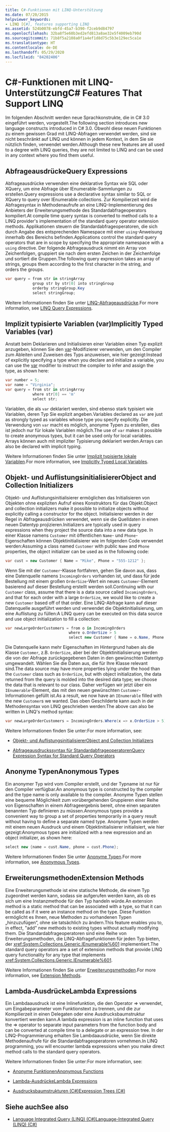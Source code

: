 ```yaml
---
title: C#-Funktionen mit LINQ-Unterstützung
ms.date: 07/20/2015
helpviewer_keywords:
- LINQ [C#], features supporting LINQ
ms.assetid: 524b0078-ebfd-45a7-b390-f2ceb9d84797
ms.openlocfilehash: 32ba8f5e60b3ed2efd813a8ae32e5f4009eb790d
ms.sourcegitcommit: 71b8f5a2108a0f1a4ef1d8d75c5b3e129ec5ca1e
ms.translationtype: HT
ms.contentlocale: de-DE
ms.lasthandoff: 05/29/2020
ms.locfileid: "84202406"
---
```

# <a name="c-features-that-support-linq"></a><span data-ttu-id="c97c5-102">C#-Funktionen mit LINQ-Unterstützung</span><span class="sxs-lookup"><span data-stu-id="c97c5-102">C# Features That Support LINQ</span></span>

<span data-ttu-id="c97c5-103">Im folgenden Abschnitt werden neue Sprachkonstrukte, die in C# 3.0 eingeführt werden, vorgestellt.</span><span class="sxs-lookup"><span data-stu-id="c97c5-103">The following section introduces new language constructs introduced in C# 3.0.</span></span> <span data-ttu-id="c97c5-104">Obwohl diese neuen Funktionen zu einem gewissen Grad mit LINQ-Abfragen verwendet werden, sind sie nicht beschränkt auf LINQ und können in jedem Kontext, in dem Sie sie nützlich finden, verwendet werden.</span><span class="sxs-lookup"><span data-stu-id="c97c5-104">Although these new features are all used to a degree with LINQ queries, they are not limited to LINQ and can be used in any context where you find them useful.</span></span>

## <a name="query-expressions"></a><span data-ttu-id="c97c5-105">Abfrageausdrücke</span><span class="sxs-lookup"><span data-stu-id="c97c5-105">Query Expressions</span></span>

<span data-ttu-id="c97c5-106">Abfrageausdrücke verwenden eine deklarative Syntax wie SQL oder XQuery, um eine Abfrage über IEnumerable-Sammlungen zu erstellen.</span><span class="sxs-lookup"><span data-stu-id="c97c5-106">Query expressions use a declarative syntax similar to SQL or XQuery to query over IEnumerable collections.</span></span> <span data-ttu-id="c97c5-107">Zur Kompilierzeit wird die Abfragesyntax in Methodenaufrufe an eine LINQ-Implementierung des Anbieters der Erweiterungsmethode des Standardabfrageoperators kompiliert.</span><span class="sxs-lookup"><span data-stu-id="c97c5-107">At compile time query syntax is converted to method calls to a LINQ provider's implementation of the standard query operator extension methods.</span></span> <span data-ttu-id="c97c5-108">Applikationen steuern die Standardabfrageoperatoren, die sich durch Angabe des entsprechenden Namespace mit einer `using`-Anweisung innerhalb des Bereichs befinden.</span><span class="sxs-lookup"><span data-stu-id="c97c5-108">Applications control the standard query operators that are in scope by specifying the appropriate namespace with a `using` directive.</span></span> <span data-ttu-id="c97c5-109">Der folgende Abfrageausdruck nimmt ein Array von Zeichenfolgen, gruppiert sie nach dem ersten Zeichen in der Zeichenfolge und sortiert die Gruppen.</span><span class="sxs-lookup"><span data-stu-id="c97c5-109">The following query expression takes an array of strings, groups them according to the first character in the string, and orders the groups.</span></span>

```csharp
var query = from str in stringArray
            group str by str[0] into stringGroup
            orderby stringGroup.Key
            select stringGroup;
```

<span data-ttu-id="c97c5-110">Weitere Informationen finden Sie unter [LINQ-Abfrageausdrücke](../../../linq/index.md).</span><span class="sxs-lookup"><span data-stu-id="c97c5-110">For more information, see [LINQ Query Expressions](../../../linq/index.md).</span></span>

## <a name="implicitly-typed-variables-var"></a><span data-ttu-id="c97c5-111">Implizit typisierte Variablen (var)</span><span class="sxs-lookup"><span data-stu-id="c97c5-111">Implicitly Typed Variables (var)</span></span>

<span data-ttu-id="c97c5-112">Anstatt beim Deklarieren und Initialisieren einer Variablen einen Typ explizit anzugeben, können Sie den [var](../../../language-reference/keywords/var.md)-Modifizierer verwenden, um den Compiler zum Ableiten und Zuweisen des Typs anzuweisen, wie hier gezeigt:</span><span class="sxs-lookup"><span data-stu-id="c97c5-112">Instead of explicitly specifying a type when you declare and initialize a variable, you can use the [var](../../../language-reference/keywords/var.md) modifier to instruct the compiler to infer and assign the type, as shown here:</span></span>

```csharp
var number = 5;
var name = "Virginia";
var query = from str in stringArray
            where str[0] == 'm'
            select str;
```

<span data-ttu-id="c97c5-113">Variablen, die als `var` deklariert werden, sind ebenso stark typisiert wie Variablen, deren Typ Sie explizit angeben.</span><span class="sxs-lookup"><span data-stu-id="c97c5-113">Variables declared as `var` are just as strongly typed as variables whose type you specify explicitly.</span></span> <span data-ttu-id="c97c5-114">Die Verwendung von `var` macht es möglich, anonyme Typen zu erstellen, dies ist jedoch nur für lokale Variablen möglich.</span><span class="sxs-lookup"><span data-stu-id="c97c5-114">The use of `var` makes it possible to create anonymous types, but it can be used only for local variables.</span></span> <span data-ttu-id="c97c5-115">Arrays können auch mit impliziter Typisierung deklariert werden.</span><span class="sxs-lookup"><span data-stu-id="c97c5-115">Arrays can also be declared with implicit typing.</span></span>

<span data-ttu-id="c97c5-116">Weitere Informationen finden Sie unter [Implizit typisierte lokale Variablen](../../classes-and-structs/implicitly-typed-local-variables.md).</span><span class="sxs-lookup"><span data-stu-id="c97c5-116">For more information, see [Implicitly Typed Local Variables](../../classes-and-structs/implicitly-typed-local-variables.md).</span></span>

## <a name="object-and-collection-initializers"></a><span data-ttu-id="c97c5-117">Objekt- und Auflistungsinitialisierer</span><span class="sxs-lookup"><span data-stu-id="c97c5-117">Object and Collection Initializers</span></span>

<span data-ttu-id="c97c5-118">Objekt- und Auflistungsinitialisierer ermöglichen das Initialisieren von Objekten ohne expliziten Aufruf eines Konstruktors für das Objekt.</span><span class="sxs-lookup"><span data-stu-id="c97c5-118">Object and collection initializers make it possible to initialize objects without explicitly calling a constructor for the object.</span></span> <span data-ttu-id="c97c5-119">Initialisierer werden in der Regel in Abfrageausdrücken verwendet, wenn sie die Quelldaten in einen neuen Datentyp projizieren.</span><span class="sxs-lookup"><span data-stu-id="c97c5-119">Initializers are typically used in query expressions when they project the source data into a new data type.</span></span> <span data-ttu-id="c97c5-120">In einer Klasse namens `Customer` mit öffentlichen `Name`- und `Phone`-Eigenschaften können Objektinitialisierer wie im folgenden Code verwendet werden:</span><span class="sxs-lookup"><span data-stu-id="c97c5-120">Assuming a class named `Customer` with public `Name` and `Phone` properties, the object initializer can be used as in the following code:</span></span>

```csharp
var cust = new Customer { Name = "Mike", Phone = "555-1212" };
```

<span data-ttu-id="c97c5-121">Wenn Sie mit der `Customer`-Klasse fortfahren, gehen Sie davon aus, dass eine Datenquelle namens `IncomingOrders` vorhanden ist, und dass für jede Bestellung mit einem großen `OrderSize`-Wert ein neues `Customer`-Element basierend auf dieser Bestellung erstellt werden soll.</span><span class="sxs-lookup"><span data-stu-id="c97c5-121">Continuing with our `Customer` class, assume that there is a data source called `IncomingOrders`, and that for each order with a large `OrderSize`, we would like to create a new `Customer` based off of that order.</span></span> <span data-ttu-id="c97c5-122">Eine LINQ-Abfrage kann auf dieser Datenquelle ausgeführt werden und verwendet die Objektinitialisierung, um eine Auflistung zu füllen:</span><span class="sxs-lookup"><span data-stu-id="c97c5-122">A LINQ query can be executed on this data source and use object initialization to fill a collection:</span></span>

```csharp
var newLargeOrderCustomers = from o in IncomingOrders
                            where o.OrderSize > 5
                            select new Customer { Name = o.Name, Phone = o.Phone };
```

<span data-ttu-id="c97c5-123">Die Datenquelle kann mehr Eigenschaften im Hintergrund haben als die Klasse `Customer`, z.B. `OrderSize`, aber bei der Objektinitialisierung werden die von der Abfrage zurückgegebenen Daten in den gewünschten Datentyp umgewandelt. Wählen Sie die Daten aus, die für Ihre Klasse relevant sind.</span><span class="sxs-lookup"><span data-stu-id="c97c5-123">The data source may have more properties lying under the hood than the `Customer` class such as `OrderSize`, but with object initialization, the data returned from the query is molded into the desired data type; we choose the data that is relevant to our class.</span></span> <span data-ttu-id="c97c5-124">Daher verfügen wir jetzt über ein `IEnumerable`-Element, das mit den neuen gewünschten `Customer`-Informationen gefüllt ist.</span><span class="sxs-lookup"><span data-stu-id="c97c5-124">As a result, we now have an `IEnumerable` filled with the new `Customer`s we wanted.</span></span> <span data-ttu-id="c97c5-125">Das oben Geschilderte kann auch in der Methodensyntax von LINQ geschrieben werden:</span><span class="sxs-lookup"><span data-stu-id="c97c5-125">The above can also be written in LINQ's method syntax:</span></span>

```csharp
var newLargeOrderCustomers = IncomingOrders.Where(x => x.OrderSize > 5).Select(y => new Customer { Name = y.Name, Phone = y.Phone });
```

<span data-ttu-id="c97c5-126">Weitere Informationen finden Sie unter:</span><span class="sxs-lookup"><span data-stu-id="c97c5-126">For more information, see:</span></span>

- [<span data-ttu-id="c97c5-127">Objekt- und Auflistungsinitialisierer</span><span class="sxs-lookup"><span data-stu-id="c97c5-127">Object and Collection Initializers</span></span>](../../classes-and-structs/object-and-collection-initializers.md)

- [<span data-ttu-id="c97c5-128">Abfrageausdruckssyntax für Standardabfrageoperatoren</span><span class="sxs-lookup"><span data-stu-id="c97c5-128">Query Expression Syntax for Standard Query Operators</span></span>](./query-expression-syntax-for-standard-query-operators.md)

## <a name="anonymous-types"></a><span data-ttu-id="c97c5-129">Anonyme Typen</span><span class="sxs-lookup"><span data-stu-id="c97c5-129">Anonymous Types</span></span>

<span data-ttu-id="c97c5-130">Ein anonymer Typ wird vom Compiler erstellt, und der Typname ist nur für den Compiler verfügbar.</span><span class="sxs-lookup"><span data-stu-id="c97c5-130">An anonymous type is constructed by the compiler and the type name is only available to the compiler.</span></span> <span data-ttu-id="c97c5-131">Anonyme Typen stellen eine bequeme Möglichkeit zum vorübergehenden Gruppieren einer Reihe von Eigenschaften in einem Abfrageergebnis bereit, ohne einen separaten benannten Typ definieren zu müssen.</span><span class="sxs-lookup"><span data-stu-id="c97c5-131">Anonymous types provide a convenient way to group a set of properties temporarily in a query result without having to define a separate named type.</span></span> <span data-ttu-id="c97c5-132">Anonyme Typen werden mit einem neuen Ausdruck und einem Objektinitialisierer initialisiert, wie hier gezeigt:</span><span class="sxs-lookup"><span data-stu-id="c97c5-132">Anonymous types are initialized with a new expression and an object initializer, as shown here:</span></span>

```csharp
select new {name = cust.Name, phone = cust.Phone};
```

<span data-ttu-id="c97c5-133">Weitere Informationen finden Sie unter [Anonyme Typen](../../classes-and-structs/anonymous-types.md).</span><span class="sxs-lookup"><span data-stu-id="c97c5-133">For more information, see [Anonymous Types](../../classes-and-structs/anonymous-types.md).</span></span>

## <a name="extension-methods"></a><span data-ttu-id="c97c5-134">Erweiterungsmethoden</span><span class="sxs-lookup"><span data-stu-id="c97c5-134">Extension Methods</span></span>

<span data-ttu-id="c97c5-135">Eine Erweiterungsmethode ist eine statische Methode, die einem Typ zugeordnet werden kann, sodass sie aufgerufen werden kann, als ob es sich um eine Instanzmethode für den Typ handeln würde.</span><span class="sxs-lookup"><span data-stu-id="c97c5-135">An extension method is a static method that can be associated with a type, so that it can be called as if it were an instance method on the type.</span></span> <span data-ttu-id="c97c5-136">Diese Funktion ermöglicht es Ihnen, neue Methoden zu vorhandenen Typen „hinzuzufügen“, ohne sie tatsächlich zu ändern.</span><span class="sxs-lookup"><span data-stu-id="c97c5-136">This feature enables you to, in effect, "add" new methods to existing types without actually modifying them.</span></span> <span data-ttu-id="c97c5-137">Die Standardabfrageoperatoren sind eine Reihe von Erweiterungsmethoden, die LINQ-Abfragefunktionen für jeden Typ bieten, der <xref:System.Collections.Generic.IEnumerable%601> implementiert.</span><span class="sxs-lookup"><span data-stu-id="c97c5-137">The standard query operators are a set of extension methods that provide LINQ query functionality for any type that implements <xref:System.Collections.Generic.IEnumerable%601>.</span></span>

<span data-ttu-id="c97c5-138">Weitere Informationen finden Sie unter [Erweiterungsmethoden](../../classes-and-structs/extension-methods.md).</span><span class="sxs-lookup"><span data-stu-id="c97c5-138">For more information, see [Extension Methods](../../classes-and-structs/extension-methods.md).</span></span>

## <a name="lambda-expressions"></a><span data-ttu-id="c97c5-139">Lambda-Ausdrücke</span><span class="sxs-lookup"><span data-stu-id="c97c5-139">Lambda Expressions</span></span>

<span data-ttu-id="c97c5-140">Ein Lambdaausdruck ist eine Inlinefunktion, die den Operator => verwendet, um Eingabeparameter vom Funktionstext zu trennen, und die zur Kompilierzeit in einen Delegaten oder eine Ausdrucksbaumstruktur konvertiert werden kann.</span><span class="sxs-lookup"><span data-stu-id="c97c5-140">A lambda expression is an inline function that uses the => operator to separate input parameters from the function body and can be converted at compile time to a delegate or an expression tree.</span></span> <span data-ttu-id="c97c5-141">In der LINQ-Programmierung erhalten Sie Lambdaausdrücke, wenn Sie direkte Methodenaufrufe für die Standardabfrageoperatoren vornehmen.</span><span class="sxs-lookup"><span data-stu-id="c97c5-141">In LINQ programming, you will encounter lambda expressions when you make direct method calls to the standard query operators.</span></span>

<span data-ttu-id="c97c5-142">Weitere Informationen finden Sie unter:</span><span class="sxs-lookup"><span data-stu-id="c97c5-142">For more information, see:</span></span>

- [<span data-ttu-id="c97c5-143">Anonyme Funktionen</span><span class="sxs-lookup"><span data-stu-id="c97c5-143">Anonymous Functions</span></span>](../../statements-expressions-operators/anonymous-functions.md)

- [<span data-ttu-id="c97c5-144">Lambda-Ausdrücke</span><span class="sxs-lookup"><span data-stu-id="c97c5-144">Lambda Expressions</span></span>](../../statements-expressions-operators/lambda-expressions.md)

- [<span data-ttu-id="c97c5-145">Ausdrucksbaumstrukturen (C#)</span><span class="sxs-lookup"><span data-stu-id="c97c5-145">Expression Trees (C#)</span></span>](../expression-trees/index.md)

## <a name="see-also"></a><span data-ttu-id="c97c5-146">Siehe auch</span><span class="sxs-lookup"><span data-stu-id="c97c5-146">See also</span></span>

- [<span data-ttu-id="c97c5-147">Language Integrated Query (LINQ) (C#)</span><span class="sxs-lookup"><span data-stu-id="c97c5-147">Language-Integrated Query (LINQ) (C#)</span></span>](./index.md)
